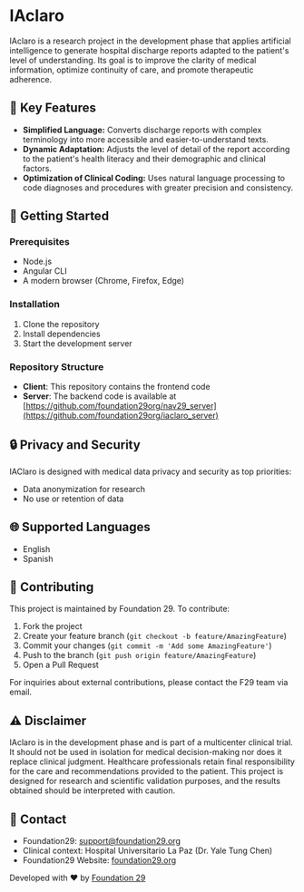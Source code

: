 # IAclaro

IAclaro is a research project in the development phase that applies artificial intelligence to generate hospital discharge reports adapted to the patient's level of understanding. Its goal is to improve the clarity of medical information, optimize continuity of care, and promote therapeutic adherence.

## 🌟 Key Features

- **Simplified Language:** Converts discharge reports with complex terminology into more accessible and easier-to-understand texts.
- **Dynamic Adaptation:** Adjusts the level of detail of the report according to the patient's health literacy and their demographic and clinical factors.
- **Optimization of Clinical Coding:** Uses natural language processing to code diagnoses and procedures with greater precision and consistency.

## 🚀 Getting Started

### Prerequisites

- Node.js
- Angular CLI
- A modern browser (Chrome, Firefox, Edge)

### Installation

1. Clone the repository 
2. Install dependencies
3. Start the development server

### Repository Structure

- **Client**: This repository contains the frontend code
- **Server**: The backend code is available at [https://github.com/foundation29org/nav29_server](https://github.com/foundation29org/iaclaro_server)

## 🔒 Privacy and Security

IAClaro is designed with medical data privacy and security as top priorities:

- Data anonymization for research
- No use or retention of data

## 🌐 Supported Languages

- English
- Spanish

## 🤝 Contributing

This project is maintained by Foundation 29. To contribute:

1. Fork the project
2. Create your feature branch (`git checkout -b feature/AmazingFeature`)
3. Commit your changes (`git commit -m 'Add some AmazingFeature'`)
4. Push to the branch (`git push origin feature/AmazingFeature`)
5. Open a Pull Request

For inquiries about external contributions, please contact the F29 team via email.

## ⚠️ Disclaimer

IAclaro is in the development phase and is part of a multicenter clinical trial. It should not be used in isolation for medical decision-making nor does it replace clinical judgment. Healthcare professionals retain final responsibility for the care and recommendations provided to the patient. This project is designed for research and scientific validation purposes, and the results obtained should be interpreted with caution.

## 📧 Contact

-   Foundation29: support@foundation29.org
-   Clinical context: Hospital Universitario La Paz (Dr. Yale Tung Chen) 
-   Foundation29 Website: [foundation29.org](https://foundation29.org)

Developed with ❤️ by [Foundation 29](https://foundation29.org)